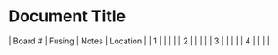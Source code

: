 # Document Title

    
| Board # | Fusing | Notes | Location |
| 1       |        |       |          |
| 2       |        |       |          |
| 3       |        |       |          |
| 4       |        |       |          |
